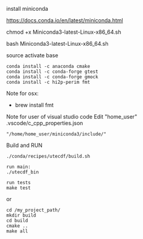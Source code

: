 install miniconda

https://docs.conda.io/en/latest/miniconda.html

chmod +x Miniconda3-latest-Linux-x86_64.sh

bash Miniconda3-latest-Linux-x86_64.sh

source activate base

```
conda install -c anaconda cmake
conda install -c conda-forge gtest
conda install -c conda-forge gmock
conda install -c hi2p-perim fmt
```

Note for osx:
* brew install fmt

Note for user of visual studio code
Edit "home_user" .vscode/c_cpp_properties.json
```
"/home/home_user/miniconda3/include/"
```

Build and RUN
```
./conda/recipes/utecdf/build.sh

run main:
./utecdf_bin

run tests
make test
```

or 
```
cd /my_project_path/
mkdir build
cd build
cmake ..
make all
```
